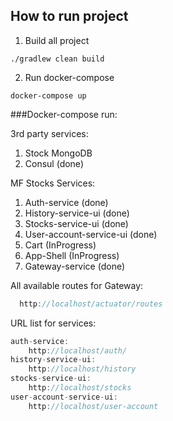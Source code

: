 
## How to run project

1. Build all project
```shell
./gradlew clean build
```

2. Run docker-compose
```shell script
docker-compose up
```

###Docker-compose run:

3rd party services:
1. Stock MongoDB
2. Consul (done)

MF Stocks Services: 
1. Auth-service (done)
2. History-service-ui (done)
3. Stocks-service-ui (done)
4. User-account-service-ui (done)
5. Cart (InProgress)
6. App-Shell (InProgress)
7. Gateway-service (done)



All available routes for Gateway: 
```javascript
  http://localhost/actuator/routes
```

URL list for services:

```javascript
auth-service: 
    http://localhost/auth/
history-service-ui:
    http://localhost/history
stocks-service-ui:
    http://localhost/stocks
user-account-service-ui:
    http://localhost/user-account
```
